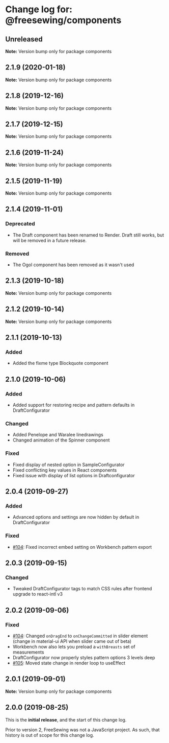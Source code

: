 # Change log for: @freesewing/components


## Unreleased

**Note:** Version bump only for package components


## 2.1.9 (2020-01-18)

**Note:** Version bump only for package components


## 2.1.8 (2019-12-16)

**Note:** Version bump only for package components


## 2.1.7 (2019-12-15)

**Note:** Version bump only for package components


## 2.1.6 (2019-11-24)

**Note:** Version bump only for package components


## 2.1.5 (2019-11-19)

**Note:** Version bump only for package components


## 2.1.4 (2019-11-01)

### Deprecated

 - The Draft component has been renamed to Render. Draft still works, but will be removed in a future release.

### Removed

 - The Ogol component has been removed as it wasn't used
## 2.1.3 (2019-10-18)

**Note:** Version bump only for package components


## 2.1.2 (2019-10-14)

**Note:** Version bump only for package components


## 2.1.1 (2019-10-13)

### Added

 - Added the fixme type Blockquote component
## 2.1.0 (2019-10-06)

### Added

 - Added support for restoring recipe and pattern defaults in DraftConfigurator

### Changed

 - Added Penelope and Waralee linedrawings
 - Changed animation of the Spinner component

### Fixed

 - Fixed display of nested option in SampleConfigurator
 - Fixed conflicting key values in React components
 - Fixed issue with display of list options in Draftconfigurator
## 2.0.4 (2019-09-27)

### Added

 - Advanced options and settings are now hidden by default in DraftConfigurator

### Fixed

 - [#104](https://github.com/freesewing/freesewing/issues/104): Fixed incorrect embed setting on Workbench pattern export
## 2.0.3 (2019-09-15)

### Changed

 - Tweaked DraftConfigurator tags to match CSS rules after frontend upgrade to react-intl v3
## 2.0.2 (2019-09-06)

### Fixed

 - [#104](https://github.com/freesewing/freesewing.org/issues/104): Changed `onDragEnd` to `onChangeCommitted` in slider element (change in material-ui API when slider came out of beta)
 - Workbench now also lets you preload a `withBreasts` set of measurements
 - DraftConfigurator now properly styles pattern options 3 levels deep
 - [#105](https://github.com/freesewing/freesewing.org/issues/105): Moved state change in render loop to useEffect
## 2.0.1 (2019-09-01)

**Note:** Version bump only for package components




## 2.0.0 (2019-08-25)

This is the **initial release**, and the start of this change log.

Prior to version 2, FreeSewing was not a JavaScript project.
As such, that history is out of scope for this change log.

